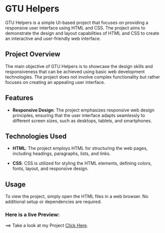 # GTU Helpers

GTU Helpers is a simple UI-based project that focuses on providing a responsive user interface using HTML and CSS. The project aims to demonstrate the design and layout capabilities of HTML and CSS to create an interactive and user-friendly web interface.

## Project Overview

The main objective of GTU Helpers is to showcase the design skills and responsiveness that can be achieved using basic web development technologies. The project does not involve complex functionality but rather focuses on creating an appealing user interface.

## Features

- **Responsive Design**: The project emphasizes responsive web design principles, ensuring that the user interface adapts seamlessly to different screen sizes, such as desktops, tablets, and smartphones.

## Technologies Used

- **HTML**: The project employs HTML for structuring the web pages, including headings, paragraphs, lists, and links.

- **CSS**: CSS is utilized for styling the HTML elements, defining colors, fonts, layout, and responsive design.

## Usage

To view the project, simply open the HTML files in a web browser. No additional setup or dependencies are required.


### Here is a live Preview:
==> Take a look at my Project [Click Here](https://hemalmodi.github.io/GTU-Helpers/).
